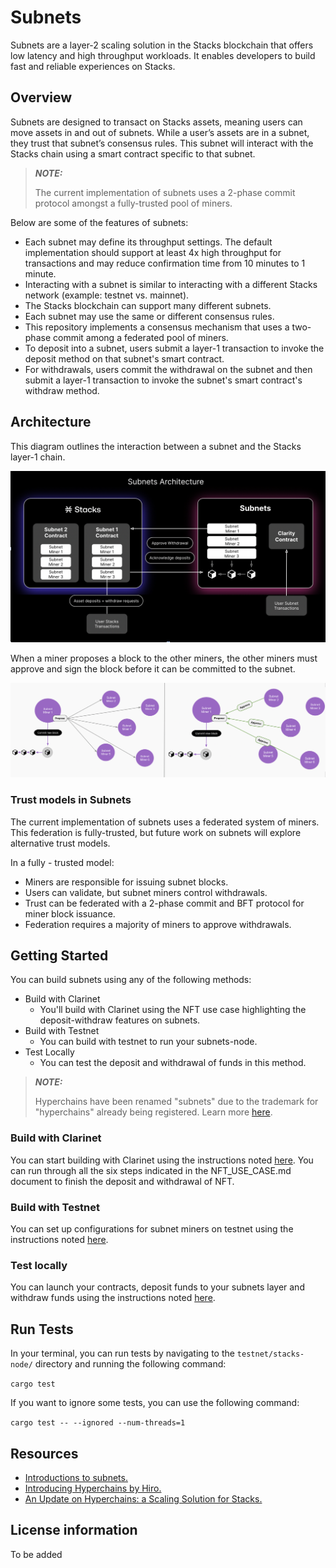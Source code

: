 # Subnets

Subnets are a layer-2 scaling solution in the Stacks blockchain that offers low latency and high throughput workloads. It enables developers to build fast and reliable experiences on Stacks.

## Overview

Subnets are designed to transact on Stacks assets, meaning users can move assets in and out of subnets. While a user’s assets are in a subnet, they trust that subnet’s consensus rules. This subnet will interact with the Stacks chain using a smart contract specific to that subnet.

> **_NOTE:_**
> 
> The current implementation of subnets uses a 2-phase commit protocol amongst a fully-trusted pool of miners.

Below are some of the features of subnets:

- Each subnet may define its throughput settings. The default implementation should support at least 4x high throughput for transactions and may reduce confirmation time from 10 minutes to 1 minute.
- Interacting with a subnet is similar to interacting with a different Stacks network (example: testnet vs. mainnet).
- The Stacks blockchain can support many different subnets.
- Each subnet may use the same or different consensus rules.
- This repository implements a consensus mechanism that uses a two-phase commit among a federated pool of miners.
- To deposit into a subnet, users submit a layer-1 transaction to invoke the deposit method on that subnet's smart contract.
- For withdrawals, users commit the withdrawal on the subnet and then submit a layer-1 transaction to invoke the subnet's smart contract's withdraw method.

## Architecture

This diagram outlines the interaction between a subnet and the Stacks layer-1 chain.

![Architecture of subnets.](/docs/images/subnets-architecture.png)

When a miner proposes a block to the other miners, the other miners must approve and sign the block before it can be committed to the subnet.

![Screenshot of subnet miners proposing and approving the blocks.](/docs/images/subnet-miners.png)

### Trust models in Subnets

The current implementation of subnets uses a federated system of miners. This federation is fully-trusted, but future work on subnets will explore alternative trust models.

In a fully - trusted model:

- Miners are responsible for issuing subnet blocks.
- Users can validate, but subnet miners control withdrawals.
- Trust can be federated with a 2-phase commit and BFT protocol for miner block issuance.
- Federation requires a majority of miners to approve withdrawals.


## Getting Started

You can build subnets using any of the following methods:
- Build with Clarinet
  - You'll build with Clarinet using the NFT use case highlighting the deposit-withdraw features on subnets.
- Build with Testnet
  - You can build with testnet to run your subnets-node.
- Test Locally
  - You can test the deposit and withdrawal of funds in this method.

> **_NOTE:_**
>
> Hyperchains have been renamed "subnets" due to the trademark for "hyperchains" already being registered. Learn more [here](https://www.hiro.so/blog/its-official-hyperchains-are-now-named-subnets).

### Build with Clarinet

You can start building with Clarinet using the instructions noted [here](https://github.com/hirosystems/stacks-subnets/blob/master/NFT_USE_CASE.md#setup). You can run through all the six steps indicated in the NFT_USE_CASE.md document to finish the deposit and withdrawal of NFT.

### Build with Testnet

You can set up configurations for subnet miners on testnet using the instructions noted [here](https://github.com/hirosystems/stacks-subnets/blob/master/DEPLOYING.md).

### Test locally

You can launch your contracts, deposit funds to your subnets layer and withdraw funds using the instructions noted [here](https://github.com/hirosystems/stacks-subnets/blob/master/LOCAL_TESTING.md).

## Run Tests

In your terminal, you can run tests by navigating to the `testnet/stacks-node/` directory and running the following command:

`cargo test`

If you want to ignore some tests, you can use the following command:

`cargo test -- --ignored --num-threads=1`

## Resources

- [Introductions to subnets.](https://www.youtube.com/watch?v=PFPwuVCGGuI)
- [Introducing Hyperchains by Hiro.](https://www.hiro.so/blog/introducing-hyperchains-by-hiro)
- [An Update on Hyperchains: a Scaling Solution for Stacks.](https://www.hiro.so/blog/an-update-on-hyperchains-a-scaling-solution-for-stacks)


## License information
To be added
